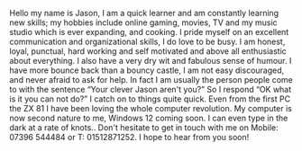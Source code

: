 

Hello my name is Jason, I am a quick learner and am constantly learning new skills; my hobbies include online gaming, movies, TV and my music studio which is ever expanding, and cooking. I pride myself on an excellent communication and organizational skills, I do love to be busy. I am honest, loyal, punctual, hard working and self motivated and above all enthusiastic about everything. I also have a very dry wit and fabulous sense of humour. I have more bounce back than a bouncy castle, I am not easy discouraged, and never afraid to ask for help. In fact I am usually the person people come to with the sentence “Your clever Jason aren't you?” So I respond “OK what is it you can not do?” I catch on to things quite quick. Even from the first PC the ZX 81 I have been loving the whole computer revolution. My computer is now second nature to me, Windows 12 coming soon. I can even type in the dark at a rate of knots.. Don't hesitate to get in touch with me on Mobile: 07396 544484 or T: 01512871252.
I hope to hear from you soon!
